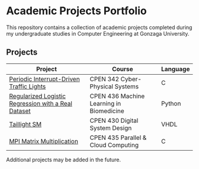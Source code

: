 # Academic Projects Portfolio
This repository contains a collection of academic projects completed during my undergraduate studies in Computer Engineering at Gonzaga University.

## Projects
| Project | Course | Language |
|---------|--------|----------|
| [Periodic Interrupt-Driven Traffic Lights](./traffic-lights/) | CPEN 342 Cyber-Physical Systems | C |
| [Regularized Logistic Regression with a Real Dataset](./regularized-logistic-regression/) | CPEN 436 Machine Learning in Biomedicine | Python |
| [Taillight SM](./taillight-sm/) | CPEN 430 Digital System Design | VHDL |
| [MPI Matrix Multiplication](./mpi-matrix-multiplication/) | CPEN 435 Parallel & Cloud Computing | C |

Additional projects may be added in the future.
